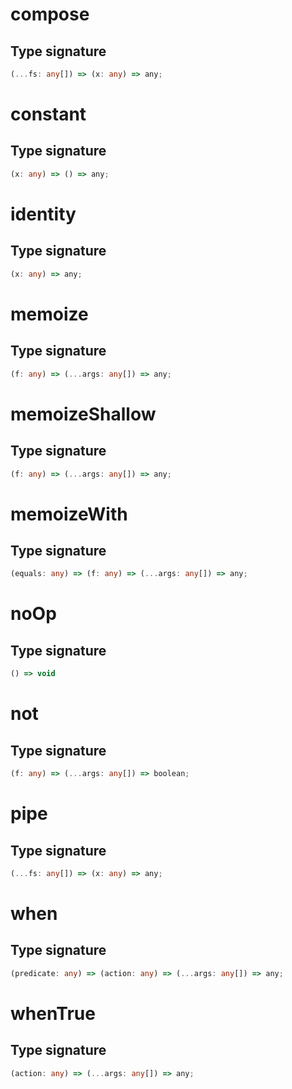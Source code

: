 # compose

## Type signature

```typescript
(...fs: any[]) => (x: any) => any;
```

# constant

## Type signature

```typescript
(x: any) => () => any;
```

# identity

## Type signature

```typescript
(x: any) => any;
```

# memoize

## Type signature

```typescript
(f: any) => (...args: any[]) => any;
```

# memoizeShallow

## Type signature

```typescript
(f: any) => (...args: any[]) => any;
```

# memoizeWith

## Type signature

```typescript
(equals: any) => (f: any) => (...args: any[]) => any;
```

# noOp

## Type signature

```typescript
() => void
```

# not

## Type signature

```typescript
(f: any) => (...args: any[]) => boolean;
```

# pipe

## Type signature

```typescript
(...fs: any[]) => (x: any) => any;
```

# when

## Type signature

```typescript
(predicate: any) => (action: any) => (...args: any[]) => any;
```

# whenTrue

## Type signature

```typescript
(action: any) => (...args: any[]) => any;
```
